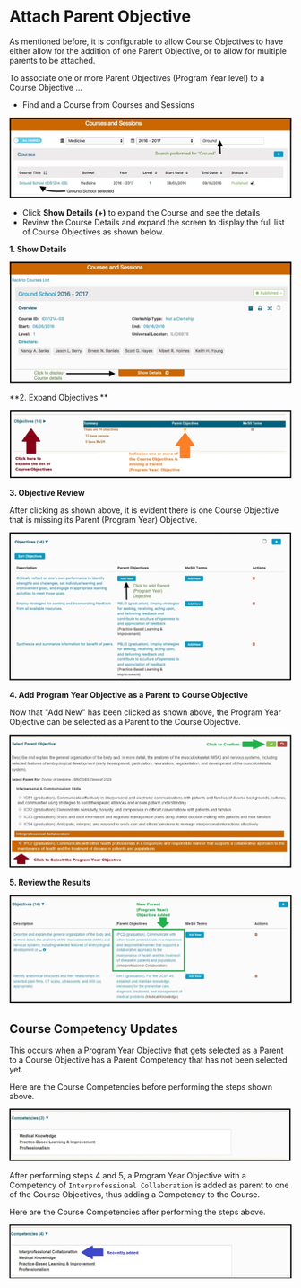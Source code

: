 # Attach Parent Objective

As mentioned before, it is configurable to allow Course Objectives to have either allow for the addition of one Parent Objective, or to allow for multiple parents to be attached. 

To associate one or more Parent Objectives (Program Year level) to a Course Objective ...

* Find and a Course from Courses and Sessions

![](../../.gitbook/assets/search_for_course.jpg)

* Click **Show Details (+)** to expand the Course and see the details
* Review the Course Details and expand the screen to display the full list of Course Objectives as shown below.

**1. Show Details**

![](../../.gitbook/assets/add_course_parent_obj.jpg)

**2. Expand Objectives **

![](../../.gitbook/assets/add_course_parent_obj2.jpg)

**3. Objective Review**

After clicking as shown above, it is evident there is one Course Objective that is missing its Parent (Program Year) Objective.

![](../../.gitbook/assets/add_course_parent_obj3.jpg)

**4. Add Program Year Objective as a Parent to Course Objective**

Now that "Add New" has been clicked as shown above, the Program Year Objective can be selected as a Parent to the Course Objective. 

![](../../.gitbook/assets/add_course_parent_obj4.jpg)

**5. Review the Results**

![](../../.gitbook/assets/add_course_parent_obj5.jpg)

## Course Competency Updates

This occurs when a Program Year Objective that gets selected as a Parent to a Course Objective has a Parent Competency that has not been selected yet.

Here are the Course Competencies before performing the steps shown above.

![](../../.gitbook/assets/course_competencies_pre.jpg)

After performing steps 4 and 5, a Program Year Objective with a Competency of `Interprofessional Collaboration` is added as parent to one of the Course Objectives, thus adding a Competency to the Course.

Here are the Course Competencies after performing the steps above.

![](../../.gitbook/assets/course_competencies_post.jpg)
